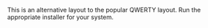 This is an alternative layout to the popular QWERTY layout.
Run the appropriate installer for your system.

